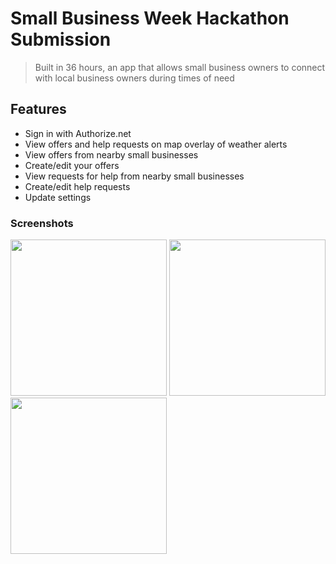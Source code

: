 # Small Business Week Hackathon Submission

> Built in 36 hours, an app that allows small business owners to connect with local business owners during times of need

## Features

* Sign in with Authorize.net
* View offers and help requests on map overlay of weather alerts
* View offers from nearby small businesses
* Create/edit your offers
* View requests for help from nearby small businesses
* Create/edit help requests
* Update settings
 
### Screenshots
<img src="https://github.com/smallbusinesshackathon/iOSMobileApp/blob/master/iOSHackathon/Screenshots/map_with_markers.png" width="250" /> <img src="https://github.com/smallbusinesshackathon/iOSMobileApp/blob/master/iOSHackathon/Screenshots/all_requests.png" width = 250 /> <img src="https://github.com/smallbusinesshackathon/iOSMobileApp/blob/master/iOSHackathon/Screenshots/settings.png" width = 250 />
